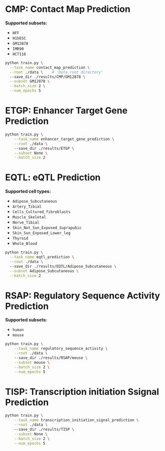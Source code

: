 

# CMP: Contact Map Prediction  
**Supported subsets:**  
- `HFF`  
- `H1hESC`  
- `GM12878`  
- `IMR90`  
- `HCT116`  

```bash
python train.py \
  --task_name contact_map_prediction \
  --root ./data \    # 'Data root directory'
  --save_dir ./results/CMP/GM12878 \
  --subset GM12878 \
  --batch_size 2 \
  --num_epochs 5
```

# ETGP: Enhancer Target Gene Prediction
```bash
python train.py \
    --task_name enhancer_target_gene_prediction \
    --root ./data \ 
    --save_dir ./results/ETGP \
    --subset None \
    --batch_size 2
```

# EQTL: eQTL Prediction  
**Supported cell types:**  
- `Adipose_Subcutaneous`  
- `Artery_Tibial`  
- `Cells_Cultured_fibroblasts`  
- `Muscle_Skeletal`  
- `Nerve_Tibial`  
- `Skin_Not_Sun_Exposed_Suprapubic`  
- `Skin_Sun_Exposed_Lower_leg`  
- `Thyroid`  
- `Whole_Blood`  

```bash
python train.py \
  --task_name eqtl_prediction \
  --root ./data \ 
  --save_dir ./results/EQTL/Adipose_Subcutaneous \
  --subset Adipose_Subcutaneous \
  --batch_size 2
```

# RSAP: Regulatory Sequence Activity Prediction
**Supported subsets:**  
- `human`  
- `mouse`  
```bash
python train.py \
    --task_name regulatory_sequence_activity \
    --root ./data \ 
    --save_dir ./results/RSAP/mouse \
    --subset mouse \
    --batch_size 2 \
    --num_epochs 5
```

# TISP: Transcription initiation Ssignal Prediction
```bash
python train.py \
    --task_name transcription_initiation_signal_prediction \
    --root ./data \ 
    --save_dir ./results/TISP \
    --subset None \
    --batch_size 2 \
    --num_epochs 5
```


